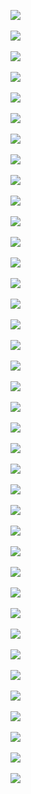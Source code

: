 

<img src="https://github.com/melikeoguz/credit-cart-customers-bank-churners-with-neural-network/blob/main/images/1.jpg"><br/><br/>
<img src="https://github.com/melikeoguz/credit-cart-customers-bank-churners-with-neural-network/blob/main/images/2.jpg"><br/><br/>
<img src="https://github.com/melikeoguz/credit-cart-customers-bank-churners-with-neural-network/blob/main/images/3.jpg"><br/><br/>
<img src="https://github.com/melikeoguz/credit-cart-customers-bank-churners-with-neural-network/blob/main/images/4.jpg"><br/><br/>
<img src="https://github.com/melikeoguz/credit-cart-customers-bank-churners-with-neural-network/blob/main/images/5.jpg"><br/><br/>
<img src="https://github.com/melikeoguz/credit-cart-customers-bank-churners-with-neural-network/blob/main/images/6.jpg"><br/><br/>
<img src="https://github.com/melikeoguz/credit-cart-customers-bank-churners-with-neural-network/blob/main/images/7.jpg"><br/><br/>
<img src="https://github.com/melikeoguz/credit-cart-customers-bank-churners-with-neural-network/blob/main/images/8.jpg"><br/><br/>
<img src="https://github.com/melikeoguz/credit-cart-customers-bank-churners-with-neural-network/blob/main/images/9.jpg"><br/><br/>
<img src="https://github.com/melikeoguz/credit-cart-customers-bank-churners-with-neural-network/blob/main/images/10.jpg"><br/><br/>
<img src="https://github.com/melikeoguz/credit-cart-customers-bank-churners-with-neural-network/blob/main/images/11.jpg"><br/><br/>
<img src="https://github.com/melikeoguz/credit-cart-customers-bank-churners-with-neural-network/blob/main/images/12.jpg"><br/><br/>
<img src="https://github.com/melikeoguz/credit-cart-customers-bank-churners-with-neural-network/blob/main/images/13.jpg"><br/><br/>
<img src="https://github.com/melikeoguz/credit-cart-customers-bank-churners-with-neural-network/blob/main/images/14.jpg"><br/><br/>
<img src="https://github.com/melikeoguz/credit-cart-customers-bank-churners-with-neural-network/blob/main/images/15.jpg"><br/><br/>
<img src="https://github.com/melikeoguz/credit-cart-customers-bank-churners-with-neural-network/blob/main/images/16.jpg"><br/><br/>
<img src="https://github.com/melikeoguz/credit-cart-customers-bank-churners-with-neural-network/blob/main/images/17.jpg"><br/><br/>
<img src="https://github.com/melikeoguz/credit-cart-customers-bank-churners-with-neural-network/blob/main/images/18.jpg"><br/><br/>
<img src="https://github.com/melikeoguz/credit-cart-customers-bank-churners-with-neural-network/blob/main/images/19.jpg"><br/><br/>
<img src="https://github.com/melikeoguz/credit-cart-customers-bank-churners-with-neural-network/blob/main/images/20.jpg"><br/><br/>
<img src="https://github.com/melikeoguz/credit-cart-customers-bank-churners-with-neural-network/blob/main/images/21.jpg"><br/><br/>
<img src="https://github.com/melikeoguz/credit-cart-customers-bank-churners-with-neural-network/blob/main/images/22.jpg"><br/><br/>
<img src="https://github.com/melikeoguz/credit-cart-customers-bank-churners-with-neural-network/blob/main/images/23.jpg"><br/><br/>
<img src="https://github.com/melikeoguz/credit-cart-customers-bank-churners-with-neural-network/blob/main/images/24.jpg"><br/><br/>
<img src="https://github.com/melikeoguz/credit-cart-customers-bank-churners-with-neural-network/blob/main/images/25.jpg"><br/><br/>
<img src="https://github.com/melikeoguz/credit-cart-customers-bank-churners-with-neural-network/blob/main/images/26.jpg"><br/><br/>
<img src="https://github.com/melikeoguz/credit-cart-customers-bank-churners-with-neural-network/blob/main/images/27.jpg"><br/><br/>
<img src="https://github.com/melikeoguz/credit-cart-customers-bank-churners-with-neural-network/blob/main/images/28.jpg"><br/><br/>
<img src="https://github.com/melikeoguz/credit-cart-customers-bank-churners-with-neural-network/blob/main/images/29.jpg"><br/><br/>
<img src="https://github.com/melikeoguz/credit-cart-customers-bank-churners-with-neural-network/blob/main/images/30.jpg"><br/><br/>
<img src="https://github.com/melikeoguz/credit-cart-customers-bank-churners-with-neural-network/blob/main/images/31.jpg"><br/><br/>
<img src="https://github.com/melikeoguz/credit-cart-customers-bank-churners-with-neural-network/blob/main/images/32.jpg"><br/><br/>
<img src="https://github.com/melikeoguz/credit-cart-customers-bank-churners-with-neural-network/blob/main/images/33.jpg"><br/><br/>
<img src="https://github.com/melikeoguz/credit-cart-customers-bank-churners-with-neural-network/blob/main/images/34.jpg"><br/><br/>
<img src="https://github.com/melikeoguz/credit-cart-customers-bank-churners-with-neural-network/blob/main/images/35.jpg"><br/><br/>
<img src="https://github.com/melikeoguz/credit-cart-customers-bank-churners-with-neural-network/blob/main/images/36.jpg"><br/><br/>
<img src="https://github.com/melikeoguz/credit-cart-customers-bank-churners-with-neural-network/blob/main/images/37.jpg"><br/><br/>
<img src="https://github.com/melikeoguz/credit-cart-customers-bank-churners-with-neural-network/blob/main/images/38.jpg">
